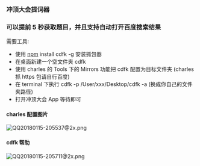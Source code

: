 ### 冲顶大会提词器

### **可以提前 5 秒获取题目，并且支持自动打开百度搜索结果**

需要工具:

- 使用 [npm](https://docs.npmjs.com/getting-started/installing-node) install cdfk -g 安装抓包器
- 在桌面新建一个空文件夹 cdfk
- 使用 charles 的 Tools 下的 Mirrors 功能把 cdfk 配置为目标文件夹 (charles 抓 https 包请自行百度)
- 在 terminal 下执行 cdfk -p /User/xxx/Desktop/cdfk -a (换成你自己的文件夹路径)
- 打开冲顶大会 App 等待即可



#### charles 配置图片

![QQ20180115-205537@2x.png](http://oaeal18u2.bkt.clouddn.com/QQ20180115-205537@2x.png) 

#### cdfk 帮助

![QQ20180115-205711@2x.png](http://oaeal18u2.bkt.clouddn.com/QQ20180115-205711@2x.png) 

